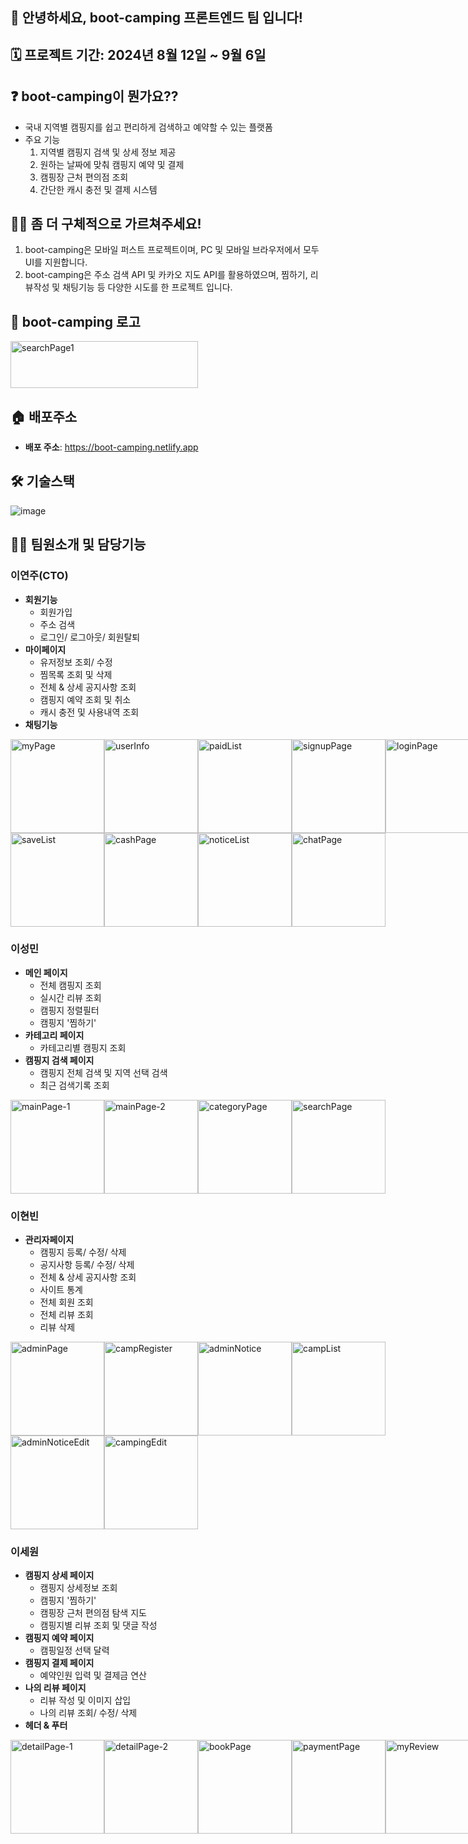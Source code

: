## 🙌 안녕하세요, boot-camping 프론트엔드 팀 입니다!

## 🗓️ 프로젝트 기간: 2024년 8월 12일 ~ 9월 6일

## ❓ boot-camping이 뭔가요??

- 국내 지역별 캠핑지를 쉽고 편리하게 검색하고 예약할 수 있는 플랫폼 
- 주요 기능
  1. 지역별 캠핑지 검색 및 상세 정보 제공
  2. 원하는 날짜에 맞춰 캠핑지 예약 및 결제
  3. 캠핑장 근처 편의점 조회
  4. 간단한 캐시 충전 및 결제 시스템

## 🙋‍♀️ 좀 더 구체적으로 가르쳐주세요!

1. boot-camping은 모바일 퍼스트 프로젝트이며, PC 및 모바일 브라우저에서 모두 UI를 지원합니다. 
2. boot-camping은 주소 검색 API 및 카카오 지도 API를 활용하였으며, 찜하기, 리뷰작성 및 채팅기능 등 다양한 시도를 한 프로젝트 입니다.

## 🏁 boot-camping 로고
<img src="https://github.com/user-attachments/assets/7a51e066-f302-42b7-b8e3-e52ea500c893" alt="searchPage1" width= "300" height="75">

## 🏠 배포주소
- **배포 주소**: https://boot-camping.netlify.app

## 🛠️ 기술스택

![image](https://github.com/user-attachments/assets/639d249a-77cc-42d8-b4a9-6e8467754d65)

## 🧑‍💻 팀원소개 및 담당기능
### 이연주(CTO)
- **회원기능**
  - 회원가입
  - 주소 검색
  - 로그인/ 로그아웃/ 회원탈퇴
- **마이페이지**
  - 유저정보 조회/ 수정
  - 찜목록 조회 및 삭제
  - 전체 & 상세 공지사항 조회
  - 캠핑지 예약 조회 및 취소
  - 캐시 충전 및 사용내역 조회
- **채팅기능**

<div style="display: flex;">
  <img src="https://github.com/user-attachments/assets/77434b76-36d1-468d-b0cd-5fe2c802673e" alt="myPage" width="150">
  <img src="https://github.com/user-attachments/assets/537fec7b-14e2-4df6-8c2b-09f5e2c13c77" alt="userInfo" width="150">
  <img src="https://github.com/user-attachments/assets/a55abc1f-413c-4118-b300-5dc95b423291" alt="paidList" width="150">
  <img src="https://github.com/user-attachments/assets/0672c58d-540b-442c-b31e-fbfa66354349" alt="signupPage" width="150">
  <img src="https://github.com/user-attachments/assets/21f0548f-95af-479d-94cb-e340cf644540" alt="loginPage" width="150">
</div>

<div style="display: flex;">
  <img src="https://github.com/user-attachments/assets/e2151e0c-c276-4bfe-92c1-215211c451f6" alt="saveList" width="150">
  <img src="https://github.com/user-attachments/assets/72180924-a007-4c67-ab70-e6033ef83080" alt="cashPage" width="150">
  <img src="https://github.com/user-attachments/assets/db29a4ce-4ad2-4d34-8cc0-ec33dc2258eb" alt="noticeList" width="150">
  <img src="https://github.com/user-attachments/assets/316bc3ef-cc90-4925-bd2c-0773439d77ef" alt="chatPage" width="150">
</div>


### 이성민
- **메인 페이지**
  - 전체 캠핑지 조회
  - 실시간 리뷰 조회
  - 캠핑지 정렬필터
  - 캠핑지 '찜하기'
- **카테고리 페이지**
  - 카테고리별 캠핑지 조회
- **캠핑지 검색 페이지**
  - 캠핑지 전체 검색 및 지역 선택 검색
  - 최근 검색기록 조회
<div style="display: flex;">
  <img src="https://github.com/user-attachments/assets/42174b77-3e22-4773-86b4-e70c6c8573f9" alt="mainPage-1" width="150">
  <img src="https://github.com/user-attachments/assets/781c0801-fb98-478e-8781-feb68f6b1964" alt="mainPage-2" width="150">
  <img src="https://github.com/user-attachments/assets/13352796-664e-460a-a706-649f019e96fa" alt="categoryPage" width="150">
   <img src="https://github.com/user-attachments/assets/d19813fd-ac71-487d-8e59-6b66143243a7" alt="searchPage" width="150">
</div>


### 이현빈
- **관리자페이지**
  - 캠핑지 등록/ 수정/ 삭제
  - 공지사항 등록/ 수정/ 삭제
  - 전체 & 상세 공지사항 조회
  - 사이트 통계
  - 전체 회원 조회
  - 전체 리뷰 조회
  - 리뷰 삭제
<div style="display: flex;">
  <img src="https://github.com/user-attachments/assets/3fec7698-aecf-4bc4-9d29-1a303e407c73" alt="adminPage" width="150">
  <img src="https://github.com/user-attachments/assets/2e9b1f9f-ff09-4a64-9bc6-d8abd1eb1b24" alt="campRegister" width="150">
  <img src="https://github.com/user-attachments/assets/ccbad79a-0bab-4d0a-82af-01d92357cbda" alt="adminNotice" width="150">
  <img src="https://github.com/user-attachments/assets/bbd532f7-19d3-4e66-b383-952dc814e84b" alt="campList" width="150">
</div>
<div style="display: flex;">
  <img src="https://github.com/user-attachments/assets/b7c6c172-d6b3-4462-87a3-468d0f3f7e03" alt="adminNoticeEdit" width="150">
  <img src="https://github.com/user-attachments/assets/a3794b1b-87e9-4444-adcb-ebd3eff79905" alt="campingEdit" width="150">
</div>


### 이세원
- **캠핑지 상세 페이지**
  - 캠핑지 상세정보 조회
  - 캠핑지 '찜하기'
  - 캠핑장 근처 편의점 탐색 지도
  - 캠핑지별 리뷰 조회 및 댓글 작성
- **캠핑지 예약 페이지**
  - 캠핑일정 선택 달력
- **캠핑지 결제 페이지**
  - 예약인원 입력 및 결제금 연산
- **나의 리뷰 페이지**
  - 리뷰 작성 및 이미지 삽입
  - 나의 리뷰 조회/ 수정/ 삭제
- **헤더 & 푸터**
<div style="display: flex;">
  <img src="https://github.com/user-attachments/assets/7f6f6cba-c8a7-4242-bd36-f1397d38b1d8" alt="detailPage-1" width="150">
  <img src="https://github.com/user-attachments/assets/da973cfe-4f29-4866-ae0f-6a83482a5252" alt="detailPage-2" width="150">
  <img src="https://github.com/user-attachments/assets/af39fbe4-9ff2-4d7a-bb59-5ecfb92be70d" alt="bookPage" width="150">
  <img src="https://github.com/user-attachments/assets/eb7621e6-3695-47e2-b255-2ad79682834f" alt="paymentPage" width="150">
  <img src="https://github.com/user-attachments/assets/f793b962-1a20-448d-bb97-d6b0ca142ad8" alt="myReview" width="150">
</div>

